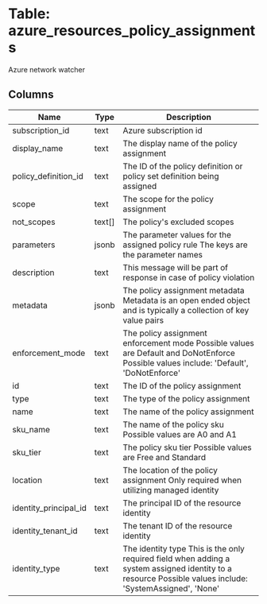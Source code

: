 
# Table: azure_resources_policy_assignments
Azure network watcher
## Columns
| Name        | Type           | Description  |
| ------------- | ------------- | -----  |
|subscription_id|text|Azure subscription id|
|display_name|text|The display name of the policy assignment|
|policy_definition_id|text|The ID of the policy definition or policy set definition being assigned|
|scope|text|The scope for the policy assignment|
|not_scopes|text[]|The policy's excluded scopes|
|parameters|jsonb|The parameter values for the assigned policy rule The keys are the parameter names|
|description|text|This message will be part of response in case of policy violation|
|metadata|jsonb|The policy assignment metadata Metadata is an open ended object and is typically a collection of key value pairs|
|enforcement_mode|text|The policy assignment enforcement mode Possible values are Default and DoNotEnforce Possible values include: 'Default', 'DoNotEnforce'|
|id|text|The ID of the policy assignment|
|type|text|The type of the policy assignment|
|name|text|The name of the policy assignment|
|sku_name|text|The name of the policy sku Possible values are A0 and A1|
|sku_tier|text|The policy sku tier Possible values are Free and Standard|
|location|text|The location of the policy assignment Only required when utilizing managed identity|
|identity_principal_id|text|The principal ID of the resource identity|
|identity_tenant_id|text|The tenant ID of the resource identity|
|identity_type|text|The identity type This is the only required field when adding a system assigned identity to a resource Possible values include: 'SystemAssigned', 'None'|
